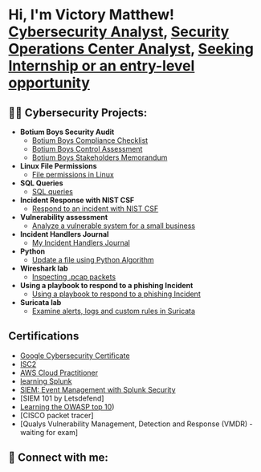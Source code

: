 <h1>Hi, I'm Victory Matthew! <br/><a href="https://www.linkedin.com/in/victory-matthew/">Cybersecurity Analyst</a>, <a href="https://www.linkedin.com/in/victory-matthew/">Security Operations Center Analyst</a>, <a href="https://www.linkedin.com/in/victory-matthew/">Seeking Internship or an entry-level opportunity</a></h1>

<h2>👨‍💻 Cybersecurity Projects:</h2>

- <b>Botium Boys Security Audit</b>
   - [Botium Boys Compliance Checklist](https://github.com/VictoryMatthew/BotiumBoysComplianceChecklist-/tree/main)
   - [Botium Boys Control Assessment](https://github.com/VictoryMatthew/BotiumBoysControlAssessment)
   - [Botium Boys Stakeholders Memorandum](https://github.com/VictoryMatthew/StakeholdersMemorandum)
- <b>Linux File Permissions</b>
   - [File permissions in Linux](https://github.com/VictoryMatthew/LinuxFilePermissions)
- <b>SQL Queries</b>
  - [SQL queries](https://github.com/VictoryMatthew/SQLQuerieslab)
- <b>Incident Response with NIST CSF</b>
  - [Respond to an incident with NIST CSF](https://github.com/VictoryMatthew/IncidentResponceWithNISTCSF)
- <b>Vulnerability assessment</b>
  - [Analyze a vulnerable system for a small business](https://github.com/VictoryMatthew/VulnerabilityAssessment)
- <b>Incident Handlers Journal</b>
  - [My Incident Handlers Journal](https://github.com/VictoryMatthew/MyIncidentHandlersJournal)
- <b>Python</b>
  - [Update a file using Python Algorithm](https://github.com/VictoryMatthew/PythonProjects)
- <b>Wireshark lab</b>
  - [Inspecting .pcap packets](https://github.com/VictoryMatthew/Wireshark)
- <b>Using a playbook to respond to a phishing Incident</b>
  - [Using a playbook to respond to a phishing Incident](https://github.com/VictoryMatthew/UseAPlayBookToRespondToAPhishingIncident)
- <b>Suricata lab</b>
  - [Examine alerts, logs and custom rules in Suricata](https://github.com/VictoryMatthew/SuricataLabs)


<h2> Certifications</h2>

- [Google Cybersecurity Certificate](https://coursera.org/share/fcad42e19e19ea6acd98a61687a0e9a8)
- [ISC2](https://www.credly.com/badges/aedbe1b4-4186-41c2-be6a-c455010a6b03/public_url)
- [AWS Cloud Practitioner](https://github.com/VictoryMatthew/AWSCloudPractitioner)
- [learning Splunk](https://www.linkedin.com/learning/certificates/16d62e033b3255166b36bca5dd1627a5adc07380082888fa52c4089cc935b637)
- [SIEM: Event Management with Splunk Security](https://www.linkedin.com/learning/certificates/3f6a40708eed17f4b560704989a33e468033671bc56b261a26a7c340b25bd504)
- [SIEM 101 by Letsdefend]
- [Learning the OWASP top 10](https://www.linkedin.com/learning/certificates/7d7b8f867b5f89cc6ea2a0fc75968c7a2262bc7d65e211cddbd9486e39bcb0ab))
- [CISCO packet tracer]
- [Qualys Vulnerability Management, Detection and Response (VMDR) - waiting for exam]
  
  
<h2> 🤳 Connect with me:</h2>

[linkedin]: https://linkedin.com/in/victory-matthew
